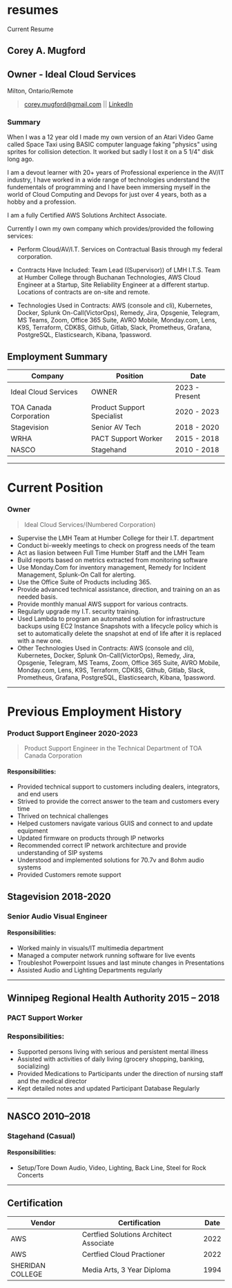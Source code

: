 # resumes
Current Resume
## Corey A. Mugford 
## Owner - Ideal Cloud Services
Milton, Ontario/Remote

> corey.mugford@gmail.com || [LinkedIn](https://www.linkedin.com/in/coreyallanmugford/corey.mugford@gmail.com "LinkedIn")

### Summary

When I was a 12 year old I made my own version of an Atari Video Game called Space Taxi using BASIC computer language faking "physics" using sprites for collision detection. It worked but sadly I lost it on a 5 1/4" disk long ago.

I am a devout learner with 20+ years of Professional experience in the AV/IT industry, I have worked in a wide range of technologies understand the fundementals of programming and I have been immersing myself in the world of Cloud Computing and Devops for just over 4 years, both as a hobby and a profession.

I am a fully Certified AWS Solutions Architect Associate. 

Currently I own my own company which provides/provided the following services:
* Perform Cloud/AV/I.T. Services on Contractual Basis through my federal corporation.

* Contracts Have Included: Team Lead ((Supervisor)) of LMH I.T.S. Team at Humber College through Buchanan Technologies, AWS Cloud Engineer at a Startup, Site Reliability Engineer at a different startup. Locations of contracts are on-site and remote.

* Technologies Used in Contracts: AWS (console and cli), Kubernetes, Docker, Splunk On-Call(VictorOps), Remedy, Jira, Opsgenie, Telegram, MS Teams, Zoom, Office 365 Suite, AVRO Mobile, Monday.com, Lens, K9S, Terraform, CDK8S, Github, Gitlab, Slack, Prometheus, Grafana, PostgreSQL, Elasticsearch, Kibana, 1password.

## Employment Summary
| Company   | Position | Date |   
| ----------- | ----------- |----------- |
| Ideal Cloud Services | OWNER| 2023 - Present |
| TOA Canada Corporation | Product Support Specialist| 2020 - 2023 |
| Stagevision | Senior AV Tech  | 2018 - 2020
| WRHA | PACT Support Worker | 2015 - 2018
| NASCO | Stagehand | 2010 - 2018

---
# Current Position

### Owner
> Ideal Cloud Services/(Numbered Corporation)
* Supervise the LMH Team at Humber College for their I.T. department
* Conduct bi-weekly meetings to check on progress needs of the team
* Act as liasion between Full Time Humber Staff and the LMH Team
* Build reports based on metrics extracted from monitoring software
* Use Monday.Com for inventory management, Remedy for Incident Management, Splunk-On Call for alerting.
* Use the Office Suite of Products including 365.
* Provide advanced technical assistance, direction, and training on an as needed basis.
* Provide monthly manual AWS support for various contracts.
* Regularly upgrade my I.T. security training.
* Used Lambda to program an automated solution for infrastructure backups using EC2 Instance Snapshots with a lifecycle policy which is set to automatically delete the snapshot at end of life after it is replaced with a new one.
* Other Technologies Used in Contracts: AWS (console and cli), Kubernetes, Docker, Splunk On-Call(VictorOps), Remedy, Jira, Opsgenie, Telegram, MS Teams, Zoom, Office 365 Suite, AVRO Mobile, Monday.com, Lens, K9S, Terraform, CDK8S, Github, Gitlab, Slack, Prometheus, Grafana, PostgreSQL, Elasticsearch, Kibana, 1password.
---

# Previous Employment History
### Product Support Engineer                2020-2023
> Product Support Engineer in the Technical Department of TOA Canada Corporation

#### Responsibilities: 
* Provided technical support to customers including dealers, integrators, and end users
* Strived to provide the correct answer to the team and customers every time
* Thrived on technical challenges
* Helped customers navigate various GUIS and connect to and update equipment
* Updated firmware on products through IP networks
* Recommended correct IP network architecture and provide understanding of SIP systems
* Understood and implemented solutions for 70.7v and 8ohm audio systems
* Provided Customers remote support

## Stagevision						       2018-2020
### Senior Audio Visual Engineer
#### Responsibilities: 
+ Worked mainly in visuals/IT multimedia department
+ Managed a computer network running software for live events
+ Troubleshot Powerpoint Issues and last minute changes in Presentations
+ Assisted Audio and Lighting Departments regularly
---
## Winnipeg Regional Health Authority			       2015 – 2018
### PACT Support Worker
### Responsibilities: 

* Supported persons living with serious and persistent mental illness
* Assisted with activities of daily living (grocery shopping, banking, socializing)
* Provided Medications to Participants under the direction of nursing staff and the medical director
* Kept detailed notes and updated Participant Database Regularly
---

## NASCO							     2010–2018
### Stagehand (Casual)

#### Responsibilities: 
+ Setup/Tore Down Audio, Video, Lighting, Back Line, Steel for Rock Concerts

---

## Certification
| Vendor    | Certification | Date |   
| ----------- | ----------- |----------- 
| AWS | Certfied Solutions Architect Associate | 2022
| AWS | Certfied Cloud Practioner | 2022
| SHERIDAN COLLEGE | Media Arts, 3 Year Diploma | 1994  
